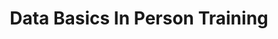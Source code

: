 ---
schema: default
title: Data Basics In Person Training
organization: Connecticut Data Collaborative
notes: >-
  This is the CTData Academy's introductory session designed to expand data
  literacy. Participants come away with a greater understanding of data
  collection and analysis and a more critical eye towards data encountered in
  everyday life.
resources:
  - name: Data Basics Website
    url: 'http://ctdata.org/academy/'
    format: website
license: ''
category:
  - Training & Education Resources
maintainer: ''
maintainer_email: ''
---
